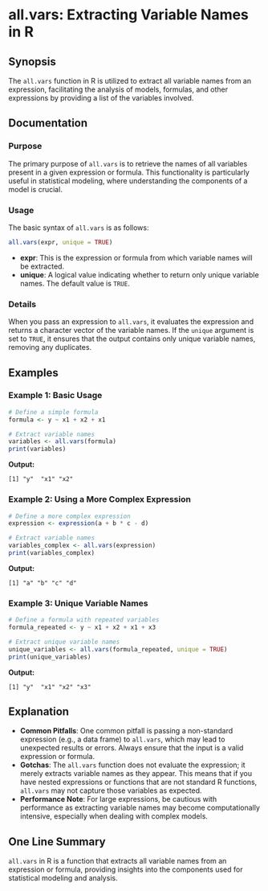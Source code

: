 <!--
Meta Description: # all.vars: Extracting Variable Names in R ## Synopsis The `all.vars` function in R is utilized to extract all variable names from an expression, faci...
Meta Keywords: all, names, expression, vars, variable
-->

# all.vars: Extracting Variable Names in R

## Synopsis
The `all.vars` function in R is utilized to extract all variable names from an expression, facilitating the analysis of models, formulas, and other expressions by providing a list of the variables involved.

## Documentation

### Purpose
The primary purpose of `all.vars` is to retrieve the names of all variables present in a given expression or formula. This functionality is particularly useful in statistical modeling, where understanding the components of a model is crucial.

### Usage
The basic syntax of `all.vars` is as follows:

```R
all.vars(expr, unique = TRUE)
```

- **expr**: This is the expression or formula from which variable names will be extracted.
- **unique**: A logical value indicating whether to return only unique variable names. The default value is `TRUE`.

### Details
When you pass an expression to `all.vars`, it evaluates the expression and returns a character vector of the variable names. If the `unique` argument is set to `TRUE`, it ensures that the output contains only unique variable names, removing any duplicates.

## Examples

### Example 1: Basic Usage
```R
# Define a simple formula
formula <- y ~ x1 + x2 + x1

# Extract variable names
variables <- all.vars(formula)
print(variables)
```
**Output:**
```
[1] "y"  "x1" "x2"
```

### Example 2: Using a More Complex Expression
```R
# Define a more complex expression
expression <- expression(a + b * c - d)

# Extract variable names
variables_complex <- all.vars(expression)
print(variables_complex)
```
**Output:**
```
[1] "a" "b" "c" "d"
```

### Example 3: Unique Variable Names
```R
# Define a formula with repeated variables
formula_repeated <- y ~ x1 + x2 + x1 + x3

# Extract unique variable names
unique_variables <- all.vars(formula_repeated, unique = TRUE)
print(unique_variables)
```
**Output:**
```
[1] "y"  "x1" "x2" "x3"
```

## Explanation
- **Common Pitfalls**: One common pitfall is passing a non-standard expression (e.g., a data frame) to `all.vars`, which may lead to unexpected results or errors. Always ensure that the input is a valid expression or formula.
- **Gotchas**: The `all.vars` function does not evaluate the expression; it merely extracts variable names as they appear. This means that if you have nested expressions or functions that are not standard R functions, `all.vars` may not capture those variables as expected.
- **Performance Note**: For large expressions, be cautious with performance as extracting variable names may become computationally intensive, especially when dealing with complex models.

## One Line Summary
`all.vars` in R is a function that extracts all variable names from an expression or formula, providing insights into the components used for statistical modeling and analysis.